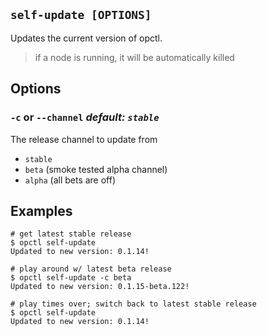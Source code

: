 ## `self-update [OPTIONS]`

Updates the current version of opctl.

> if a node is running, it will be automatically killed

## Options

### `-c` or `--channel` *default: `stable`*
The release channel to update from

- `stable`
- `beta` (smoke tested alpha channel)
- `alpha` (all bets are off)

## Examples

```shell
# get latest stable release
$ opctl self-update
Updated to new version: 0.1.14!

# play around w/ latest beta release
$ opctl self-update -c beta
Updated to new version: 0.1.15-beta.122!

# play times over; switch back to latest stable release
$ opctl self-update
Updated to new version: 0.1.14!
```
